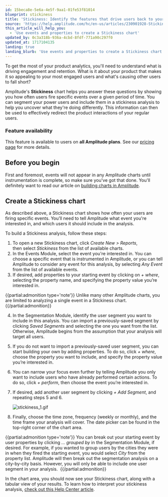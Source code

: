 ```yaml
---
id: 15beca8e-5e6a-4e5f-9aa1-01fe53f81014
blueprint: stickiness
title: 'Stickiness: Identify the features that drive users back to your product'
source: 'https://help.amplitude.com/hc/en-us/articles/230901928-Stickiness-Identify-the-features-that-drive-users-back-to-your-product'
this_article_will_help_you:
  - 'Use events and properties to create a Stickiness chart'
updated_by: 0c3a318b-936a-4cbd-8fdf-771a90c297f0
updated_at: 1717104135
landing: true
landing_blurb: 'Use events and properties to create a Stickiness chart'
---
```

To get the most of your product analytics, you'll need to understand what is driving engagement and retention. What is it about your product that makes it so appealing to your most engaged users and what's causing other users to fall short? 

Amplitude's **Stickiness** chart helps you answer these questions by showing you how often users fire specific events over a given period of time. You can segment your power users and include them in a stickiness analysis to help you uncover what they're doing differently. This information can then be used to effectively redirect the product interactions of your regular users.

### Feature availability

This feature is available to users on **all Amplitude plans**. See our [pricing page](https://amplitude.com/pricing) for more details.

## Before you begin

First and foremost, events will not appear in any Amplitude charts until instrumentation is complete, so make sure you've got that done. You'll definitely want to read our article on [building charts in Amplitude](/get-started/helpful-definitions).

## Create a Stickiness chart

As described above, a Stickiness chart shows how often your users are firing specific events. You’ll need to tell Amplitude what event you're interested in, and which users it should include in the analysis.

To build a Stickiness analysis, follow these steps:

1. To open a new Stickiness chart, click *Create* *New > Reports*, then select *Stickiness* from the list of available charts.
2. In the Events Module, select the event you're interested in. You can choose a specific event that is instrumented in Amplitude, or you can tell Amplitude to consider any event for this analysis, by selecting *Any Event* from the list of available events.
3. If desired, add properties to your starting event by clicking on *+ where*, selecting the property name, and specifying the property value you’re interested in.  
  
  {{partial:admonition type='note'}}
  Unlike many other Amplitude charts, you are limited to analyzing a single event in a Stickiness chart.
  {{/partial:admonition}}

4. In the Segmentation Module, identify the user segment you want to include in this analysis. You can import a previously-saved segment by clicking *Saved Segments* and selecting the one you want from the list. Otherwise, Amplitude begins from the assumption that your analysis will target all users.
5. If you do not want to import a previously-saved user segment, you can start building your own by adding properties. To do so, click *+ where*, choose the property you want to include, and specify the property value you’re interested in.
6. You can narrow your focus even further by telling Amplitude you only want to include users who have already performed certain actions. To do so, click *+ perform*, then choose the event you’re interested in.
7. If desired, add another user segment by clicking *+ Add Segment*, and repeating steps 5 and 6.  
  
	![stickiness_1.gif](/output/img/stickiness/stickiness-1-gif.gif)

8. Finally, choose the time zone, frequency (weekly or monthly), and the time frame your analysis will cover. The date picker can be found in the top-right corner of the chart area.

{{partial:admonition type='note'}}
 You can break out your starting event by user properties by clicking *… grouped by* in the Segmentation Module, if desired. For example, if you wanted to group users by the cities they were in when they fired the starting event, you would select *City* from the property list. Amplitude will then break out the segmentation analysis on a city-by-city basis. However, you will only be able to include one user segment in your analysis. 
{{/partial:admonition}}

In the chart area, you should now see your Stickiness chart, along with a tabular view of your results. To learn how to interpret your stickiness analysis, [check out this Help Center article](/analytics/charts/stickiness/stickiness-interpret).